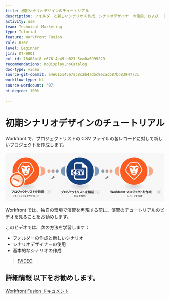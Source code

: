 ```yaml
---
title: 初期シナリオデザインのチュートリアル
description: フォルダーと新しいシナリオの作成、シナリオデザイナーの使用、および  [!DNL Adobe Workfront Fusion] での基本的なシナリオの作成方法を説明します。
activity: use
team: Technical Marketing
type: Tutorial
feature: Workfront Fusion
role: User
level: Beginner
jira: KT-9001
exl-id: 78408bf8-e676-4e49-b023-5ea0a6999229
recommendations: noDisplay,noCatalog
doc-type: video
source-git-commit: a4e61514567ac8c2b4ad5c9ecacb87bd83947731
workflow-type: ht
source-wordcount: '97'
ht-degree: 100%

---
```


# 初期シナリオデザインのチュートリアル

Workfront で、プロジェクトリストの CSV ファイルの各レコードに対して新しいプロジェクトを作成します。

![Fusion シナリオの画像](assets/understand-the-basics-1.png)

Workfront では、独自の環境で演習を再現する前に、演習のチュートリアルのビデオを見ることをお勧めします。

このビデオでは、次の方法を学習します：

* フォルダーの作成と新しいシナリオ
* シナリオデザイナーの使用
* 基本的なシナリオの作成

>[!VIDEO](https://video.tv.adobe.com/v/335261/?quality=12&learn=on)


## 詳細情報 以下をお勧めします。

[Workfront Fusion ドキュメント](https://experienceleague.adobe.com/docs/workfront/using/adobe-workfront-fusion/workfront-fusion-2.html?lang=ja)
